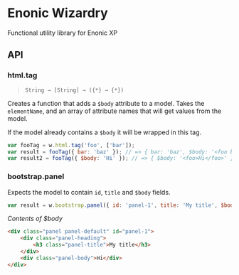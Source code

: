 # Enonic Wizardry

Functional utility library for Enonic XP

## API

### html.tag

> `String → [String] → ({*} → {*})`

Creates a function that adds a `$body` attribute to a model. Takes the `elementName`, and an array of attribute names that will get values from the model.

If the model already contains a `$body` it will be wrapped in this tag.

```javascript
var fooTag = w.html.tag('foo', ['bar']);
var result = fooTag({ bar: 'baz' }); // => { bar: 'baz', $body: '<foo bar="baz" />' }
var result2 = fooTag({ $body: 'Hi' }); // => { $body: '<foo>Hi</foo>' }
```

### bootstrap.panel

Expects the model to contain `id`, `title` and `$body` fields.

```javascript
var result = w.bootstrap.panel({ id: 'panel-1', title: 'My title', $body: 'Hi' }); // => { ..., $body: '<se below>' }
```

*Contents of $body*

```html
<div class="panel panel-default" id="panel-1">
    <div class="panel-heading">
        <h3 class="panel-title">My title</h3>
    </div>
    <div class="panel-body">Hi</div>
</div>
```